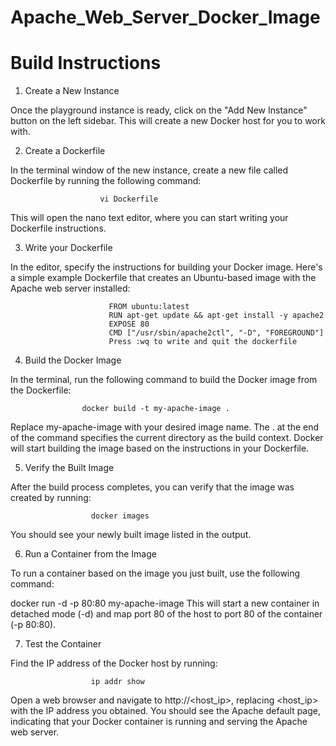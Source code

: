 # Apache_Web_Server_Docker_Image

# Build Instructions

1. Create a New Instance

Once the playground instance is ready, click on the "Add New Instance" button on the left sidebar.
This will create a new Docker host for you to work with.

2. Create a Dockerfile

In the terminal window of the new instance, create a new file called Dockerfile by running the following command:

                        vi Dockerfile
This will open the nano text editor, where you can start writing your Dockerfile instructions.

3. Write your Dockerfile

In the editor, specify the instructions for building your Docker image. Here's a simple example Dockerfile that creates an Ubuntu-based image with the Apache web server installed:

                          FROM ubuntu:latest
                          RUN apt-get update && apt-get install -y apache2
                          EXPOSE 80
                          CMD ["/usr/sbin/apache2ctl", "-D", "FOREGROUND"]
                          Press :wq to write and quit the dockerfile

4. Build the Docker Image

In the terminal, run the following command to build the Docker image from the Dockerfile:

                    docker build -t my-apache-image .
Replace my-apache-image with your desired image name.
The . at the end of the command specifies the current directory as the build context.
Docker will start building the image based on the instructions in your Dockerfile.

5. Verify the Built Image

After the build process completes, you can verify that the image was created by running:

                      docker images
You should see your newly built image listed in the output.

6. Run a Container from the Image

To run a container based on the image you just built, use the following command:

docker run -d -p 80:80 my-apache-image
This will start a new container in detached mode (-d) and map port 80 of the host to port 80 of the container (-p 80:80).

7. Test the Container

Find the IP address of the Docker host by running:

                      ip addr show
Open a web browser and navigate to http://<host_ip>, replacing <host_ip> with the IP address you obtained.
You should see the Apache default page, indicating that your Docker container is running and serving the Apache web server.
